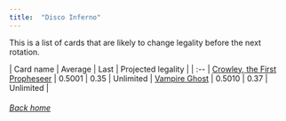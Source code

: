 ```yaml
---
title:  "Disco Inferno"
---
```


This is a list of cards that are likely to change legality before the next rotation.

| Card name | Average | Last | Projected legality |
| :-- |
[Crowley, the First Propheseer](https://db.ygoprodeck.com/card/?search=Crowley,%20the%20First%20Propheseer) | 0.5001 | 0.35 | Unlimited |
[Vampire Ghost](https://db.ygoprodeck.com/card/?search=Vampire%20Ghost) | 0.5010 | 0.37 | Unlimited |

###### [Back home](index)